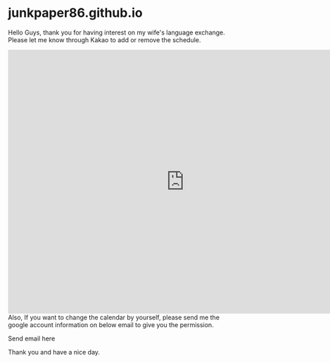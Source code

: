 # junkpaper86.github.io

Hello Guys, thank you for having interest on my wife's language exchange. Please let me know through Kakao to add or remove the schedule.

<iframe src="https://calendar.google.com/calendar/embed?src=lthcnq5fjpgs3up9ocm2ee0a7g%40group.calendar.google.com&ctz=America%2FChicago" style="border: 0" width="800" height="600" frameborder="0" scrolling="no"></iframe>
Also, If you want to change the calendar by yourself, please send me the google account information on below email to give you the permission.

Send email here

Thank you and have a nice day.
